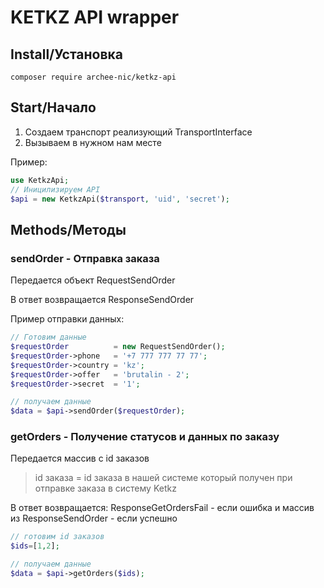 # KETKZ API wrapper

## Install/Установка
`composer require archee-nic/ketkz-api`

## Start/Начало

1. Создаем транспорт реализующий TransportInterface
2. Вызываем в нужном нам месте

Пример:
```php
use KetkzApi;
// Иницилизируем API
$api = new KetkzApi($transport, 'uid', 'secret');
```

## Methods/Методы

### sendOrder - Отправка заказа
Передается объект RequestSendOrder

В ответ возвращается ResponseSendOrder

Пример отправки данных:
```php
// Готовим данные
$requestOrder          = new RequestSendOrder();
$requestOrder->phone   = '+7 777 777 77 77';
$requestOrder->country = 'kz';
$requestOrder->offer   = 'brutalin - 2';
$requestOrder->secret  = '1';

// получаем данные
$data = $api->sendOrder($requestOrder);
```

### getOrders - Получение статусов и данных по заказу
Передается массив с id заказов

> id заказа = id заказа в нашей системе который получен при отправке заказа в систему Ketkz

В ответ возвращается: ResponseGetOrdersFail - если ошибка и массив из ResponseSendOrder - если успешно

```php
// готовим id заказов
$ids=[1,2];

// получаем данные
$data = $api->getOrders($ids);
```
